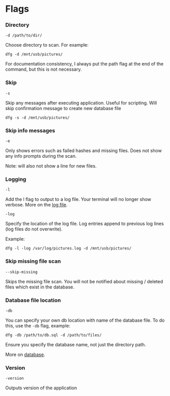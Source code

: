 # Flags

### Directory
`-d /path/to/dir/`

Choose directory to scan. For example:

	dfg -d /mnt/usb/pictures/

For documentation consistency, I always put the path flag at the end of the command, but this is not necessary. 

### Skip
`-s`

Skip any messages after executing application. Useful for scripting. Will skip confirmation message to create new database file

	dfg -s -d /mnt/usb/pictures/

### Skip info messages

`-e`

Only shows errors such as failed hashes and missing files. Does not show any info prompts during the scan.

Note: will also not show a line for new files.

### Logging

`-l`

Add the l flag to output to a log file. Your terminal will no longer show verbose. More on the [log file](log.md).

`-log`

Specify the location of the log file. Log entries append to previous log lines (log files do not overwrite).

Example:

	dfg -l -log /var/log/pictures.log -d /mnt/usb/pictures/

### Skip missing file scan

`--skip-missing`

Skips the missing file scan. You will not be notified about missing / deleted files which exist in the database.

### Database file location

`-db`

You can specify your own db location with name of the database file. To do this, use the `-db` flag, example:

	dfg -db /path/to/db.sql -d /path/to/files/

Ensure you specify the database name, not just the directory path.

More on [database](db.md).

### Version

`-version`

Outputs version of the application




